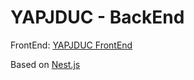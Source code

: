 # YAPJDUC - BackEnd

FrontEnd: [YAPJDUC FrontEnd](https://github.com/mishantrop/yet-another-package-json-dependencies-updates-checker-frontend)

Based on [Nest.js](https://github.com/nestjs/nest)

